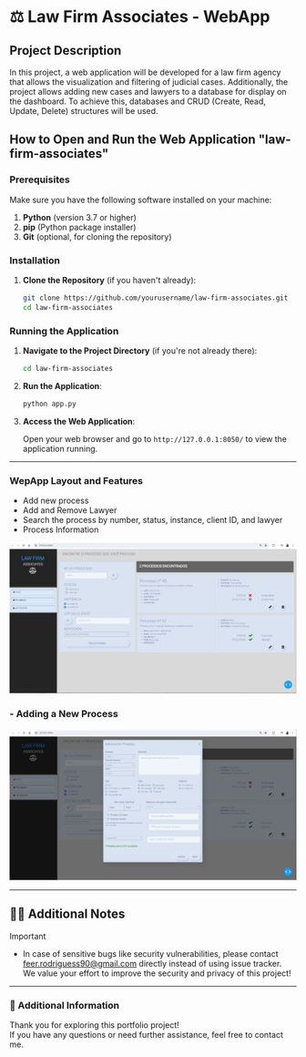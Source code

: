 # ⚖ Law Firm Associates - WebApp

## Project Description
In this project, a web application will be developed for a law firm agency that allows the visualization and filtering of judicial cases. Additionally, the project allows adding new cases and lawyers to a database for display on the dashboard. To achieve this, databases and CRUD (Create, Read, Update, Delete) structures will be used.

## How to Open and Run the Web Application "law-firm-associates"

### Prerequisites

Make sure you have the following software installed on your machine:

1. **Python** (version 3.7 or higher)
2. **pip** (Python package installer)
3. **Git** (optional, for cloning the repository)

### Installation

1. **Clone the Repository** (if you haven't already):

    ```sh
    git clone https://github.com/yourusername/law-firm-associates.git
    cd law-firm-associates
    ```

### Running the Application

1. **Navigate to the Project Directory** (if you're not already there):

    ```sh
    cd law-firm-associates
    ```

2. **Run the Application**:

    ```sh
    python app.py
    ```

3. **Access the Web Application**:

    Open your web browser and go to `http://127.0.0.1:8050/` to view the application running.
---
### WepApp Layout and Features

- Add new process
- Add and Remove Lawyer
- Search the process by number, status, instance, client ID, and lawyer
- Process Information

![](https://github.com/feer-rodriguess90/law-firm-associates/blob/main/Images/HomePage.png)

### - Adding a New Process

![](https://github.com/feer-rodriguess90/law-firm-associates/blob/main/Images/AddNewProcess.png)

---

## ✍🏼 Additional Notes
> [!IMPORTANT]
> - In case of sensitive bugs like security vulnerabilities, please contact <br>
    feer.rodriguess90@gmail.com directly instead of using issue tracker. <br>
    We value your effort to improve the security and privacy of this project! <br>

---
### 📩 Additional Information

Thank you for exploring this portfolio project! <br>
If you have any questions or need further assistance, feel free to contact me.
